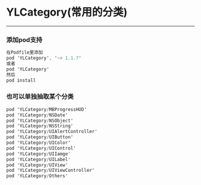 # YLCategory(常用的分类)
-----------
### 添加pod支持

``` objective-c
在Podfile里添加
pod 'YLCategory', '~> 1.1.7'
或者
pod 'YLCategory'
然后
pod install
```

### 也可以单独抽取某个分类
``` objective-c
pod 'YLCategory/MBProgressHUD'
pod 'YLCategory/NSDate'
pod 'YLCategory/NSObject'
pod 'YLCategory/NSString'
pod 'YLCategory/UIAlertController'
pod 'YLCategory/UIButton'
pod 'YLCategory/UIColor'
pod 'YLCategory/UIControl'
pod 'YLCategory/UIIamge'
pod 'YLCategory/UILabel'
pod 'YLCategory/UIView'
pod 'YLCategory/UIViewController'
pod 'YLCategory/Others'
```
